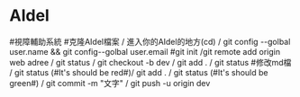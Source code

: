 # AIdel
#視障輔助系統
#克隆AIdel檔案 / 進入你的AIdel的地方(cd) / git config --golbal user.name && git config--golbal user.email 
#git init /git remote add origin web adree / git status / git checkout -b dev / git add . / git status
#修改md檔 / git status (#It's should be red#)/ git add . / git status   (#It's should be green#) / git commit -m "文字" / git push -u origin dev 

